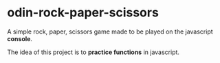 # odin-rock-paper-scissors

A simple rock, paper, scissors game made to be played on the javascript **console**.

The idea of this project is to **practice functions** in javascript.